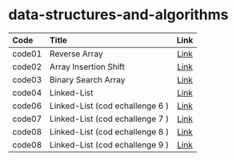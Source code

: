 # data-structures-and-algorithms



| Code   | Title                           |                       Link                       |
|:-------|:--------------------------------|:------------------------------------------------:|
| code01 | Reverse Array                   |      [Link](./arrayrev/ChallengeREADME.md)       |
| code02 | Array Insertion Shift           | [Link](./array-insert-shift/ChallengeReadne2.md) |
| code03 | Binary Search Array             |    [Link](./binarySearch/ChallengeReadme.md)     |
| code04 | Linked-List                     |          [Link](./linkedList/ReadMe.md)          |
| code06 | Linked-List (cod echallenge 6 ) |         [Link](./linkedList/readme6.md)          |
| code07 | Linked-List (cod echallenge 7 ) |         [Link](./linkedList/readme7.md)          |
| code08 | Linked-List (cod echallenge 8 ) |         [Link](./linkedList/readme8.md)          |
| code08 | Linked-List (cod echallenge 9 ) |         [Link](./linkedList/readme9.md)          |

